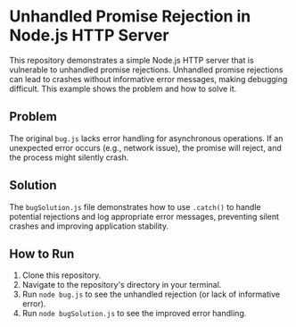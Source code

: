 # Unhandled Promise Rejection in Node.js HTTP Server

This repository demonstrates a simple Node.js HTTP server that is vulnerable to unhandled promise rejections.  Unhandled promise rejections can lead to crashes without informative error messages, making debugging difficult.  This example shows the problem and how to solve it.

## Problem
The original `bug.js` lacks error handling for asynchronous operations.  If an unexpected error occurs (e.g., network issue), the promise will reject, and the process might silently crash.

## Solution
The `bugSolution.js` file demonstrates how to use `.catch()` to handle potential rejections and log appropriate error messages, preventing silent crashes and improving application stability.

## How to Run
1. Clone this repository.
2. Navigate to the repository's directory in your terminal.
3. Run `node bug.js` to see the unhandled rejection (or lack of informative error).
4. Run `node bugSolution.js` to see the improved error handling.
